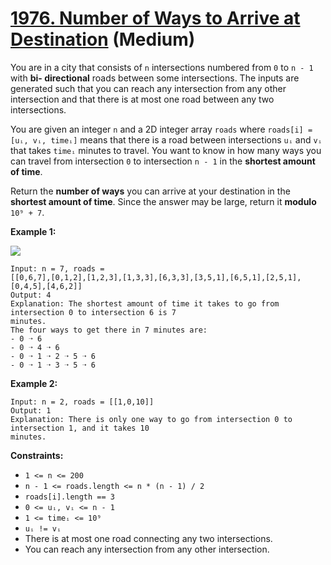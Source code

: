# [1976. Number of Ways to Arrive at Destination][link] (Medium)

[link]: https://leetcode.com/problems/number-of-ways-to-arrive-at-destination/

You are in a city that consists of `n` intersections numbered from `0` to `n - 1` with **bi-
directional** roads between some intersections. The inputs are generated such that you can reach any
intersection from any other intersection and that there is at most one road between any two
intersections.

You are given an integer `n` and a 2D integer array `roads` where `roads[i] = [uᵢ, vᵢ, timeᵢ]` means
that there is a road between intersections `uᵢ` and `vᵢ` that takes `timeᵢ` minutes to travel. You
want to know in how many ways you can travel from intersection `0` to intersection `n - 1` in the
**shortest amount of time**.

Return the **number of ways** you can arrive at your destination in the **shortest amount of time**.
Since the answer may be large, return it **modulo** `10⁹ + 7`.

**Example 1:**

![](https://assets.leetcode.com/uploads/2025/02/14/1976_corrected.png)

```
Input: n = 7, roads =
[[0,6,7],[0,1,2],[1,2,3],[1,3,3],[6,3,3],[3,5,1],[6,5,1],[2,5,1],[0,4,5],[4,6,2]]
Output: 4
Explanation: The shortest amount of time it takes to go from intersection 0 to intersection 6 is 7
minutes.
The four ways to get there in 7 minutes are:
- 0 ➝ 6
- 0 ➝ 4 ➝ 6
- 0 ➝ 1 ➝ 2 ➝ 5 ➝ 6
- 0 ➝ 1 ➝ 3 ➝ 5 ➝ 6
```

**Example 2:**

```
Input: n = 2, roads = [[1,0,10]]
Output: 1
Explanation: There is only one way to go from intersection 0 to intersection 1, and it takes 10
minutes.
```

**Constraints:**

- `1 <= n <= 200`
- `n - 1 <= roads.length <= n * (n - 1) / 2`
- `roads[i].length == 3`
- `0 <= uᵢ, vᵢ <= n - 1`
- `1 <= timeᵢ <= 10⁹`
- `uᵢ != vᵢ`
- There is at most one road connecting any two intersections.
- You can reach any intersection from any other intersection.
